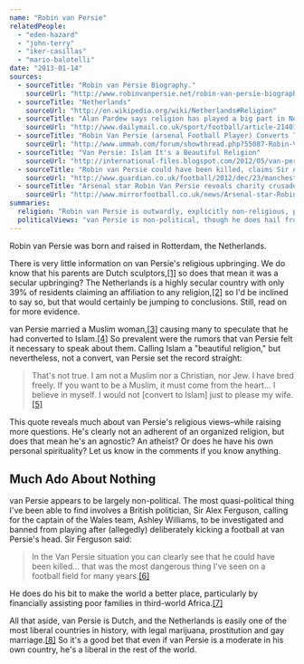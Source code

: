 ```yaml
---
name: "Robin van Persie"
relatedPeople:
  - "eden-hazard"
  - "john-terry"
  - "iker-casillas"
  - "mario-balotelli"
date: "2013-01-14"
sources:
  - sourceTitle: "Robin van Persie Biography."
    sourceUrl: "http://www.robinvanpersie.net/robin-van-persie-biography"
  - sourceTitle: "Netherlands"
    sourceUrl: "http://en.wikipedia.org/wiki/Netherlands#Religion"
  - sourceTitle: "Alan Pardew says religion has played a big part in Newcastle's success"
    sourceUrl: "http://www.dailymail.co.uk/sport/football/article-2140137/Alan-Pardew-says-religion-played-big-Newcastles-success.html"
  - sourceTitle: "Robin Van Persie (arsenal Football Player) Converts Too…"
    sourceUrl: "http://www.ummah.com/forum/showthread.php?55087-Robin-Van-Persie%28arsenal-Football-Player%29-CONVERTS-TOO"
  - sourceTitle: "Van Persie: Islam It's a Beautiful Religion"
    sourceUrl: "http://international-files.blogspot.com/2012/05/van-persie-islam-its-beautiful-religion.html"
  - sourceTitle: "Robin van Persie could have been killed, claims Sir Alex Ferguson"
    sourceUrl: "http://www.guardian.co.uk/football/2012/dec/23/manchester-united-van-persie-swansea"
  - sourceTitle: "Arsenal star Robin Van Persie reveals charity crusade that will change Africa forever"
    sourceUrl: "http://www.mirrorfootball.co.uk/news/Arsenal-star-Robin-Van-Persie-reveals-charity-crusade-that-will-change-Africa-forever-Exclusive-article643319.html"
summaries:
  religion: "Robin van Persie is outwardly, explicitly non-religious, possibly an agnostic or atheist."
  politicalViews: "van Persie is non-political, though he does hail from one of the world's most liberal countries--the Netherlands."
---
```


Robin van Persie was born and raised in Rotterdam, the Netherlands.

There is very little information on van Persie's religious upbringing. We do know that his parents are Dutch sculptors,<a class="source-citation" href="#http%3A%2F%2Fwww.robinvanpersie.net%2Frobin-van-persie-biography" title="Robin van Persie Biography.">[1]</a> so does that mean it was a secular upbringing? The Netherlands is a highly secular country with only 39% of residents claiming an affiliation to any religion,<a class="source-citation" href="#http%3A%2F%2Fen.wikipedia.org%2Fwiki%2FNetherlands%23Religion" title="Netherlands">[2]</a> so I'd be inclined to say so, but that would certainly be jumping to conclusions. Still, read on for more evidence.

van Persie married a Muslim woman,<a class="source-citation" href="#http%3A%2F%2Fwww.dailymail.co.uk%2Fsport%2Ffootball%2Farticle-2140137%2FAlan-Pardew-says-religion-played-big-Newcastles-success.html" title="Alan Pardew says religion has played a big part in Newcastle&apos;s success">[3]</a> causing many to speculate that he had converted to Islam.<a class="source-citation" href="#http%3A%2F%2Fwww.ummah.com%2Fforum%2Fshowthread.php%3F55087-Robin-Van-Persie%2528arsenal-Football-Player%2529-CONVERTS-TOO" title="Robin Van Persie (arsenal Football Player) Converts Too…">[4]</a> So prevalent were the rumors that van Persie felt it necessary to speak about them. Calling Islam a "beautiful religion," but nevertheless, not a convert, van Persie set the record straight:

>That's not true. I am not a Muslim nor a Christian, nor Jew. I have bred freely. If you want to be a Muslim, it must come from the heart… I believe in myself. I would not [convert to Islam] just to please my wife.<a class="source-citation" href="#http%3A%2F%2Finternational-files.blogspot.com%2F2012%2F05%2Fvan-persie-islam-its-beautiful-religion.html" title="Van Persie: Islam It&apos;s a Beautiful Religion">[5]</a>

This quote reveals much about van Persie's religious views–while raising more questions. He's clearly not an adherent of an organized religion, but does that mean he's an agnostic? An atheist? Or does he have his own personal spirituality? Let us know in the comments if you know anything.


## Much Ado About Nothing

van Persie appears to be largely non-political. The most quasi-political thing I've been able to find involves a British politician, Sir Alex Ferguson, calling for the captain of the Wales team, Ashley Williams, to be investigated and banned from playing after (allegedly) deliberately kicking a football at van Persie's head. Sir Ferguson said:

>In the Van Persie situation you can clearly see that he could have been killed… that was the most dangerous thing I've seen on a football field for many years.<a class="source-citation" href="#http%3A%2F%2Fwww.guardian.co.uk%2Ffootball%2F2012%2Fdec%2F23%2Fmanchester-united-van-persie-swansea" title="Robin van Persie could have been killed, claims Sir Alex Ferguson">[6]</a>

He does do his bit to make the world a better place, particularly by financially assisting poor families in third-world Africa.<a class="source-citation" href="#http%3A%2F%2Fwww.mirrorfootball.co.uk%2Fnews%2FArsenal-star-Robin-Van-Persie-reveals-charity-crusade-that-will-change-Africa-forever-Exclusive-article643319.html" title="Arsenal star Robin Van Persie reveals charity crusade that will change Africa forever">[7]</a>

All that aside, van Persie is Dutch, and the Netherlands is easily one of the most liberal countries in history, with legal marijuana, prostitution and gay marriage.<a class="source-citation" href="#http%3A%2F%2Fen.wikipedia.org%2Fwiki%2FNetherlands%23Religion" title="Netherlands">[8]</a> So it's a good bet that even if van Persie is a moderate in his own country, he's a liberal in the rest of the world.